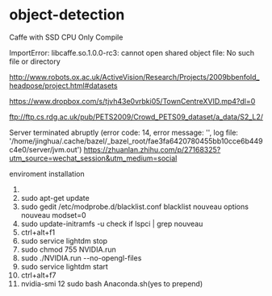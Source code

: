 # object-detection

Caffe with SSD CPU Only Compile 


ImportError: libcaffe.so.1.0.0-rc3: cannot open shared object file: No such file or directory



http://www.robots.ox.ac.uk/ActiveVision/Research/Projects/2009bbenfold_headpose/project.html#datasets

https://www.dropbox.com/s/tjvh43e0vrbki05/TownCentreXVID.mp4?dl=0


ftp://ftp.cs.rdg.ac.uk/pub/PETS2009/Crowd_PETS09_dataset/a_data/S2_L2/


Server terminated abruptly (error code: 14, error message: '', log file: '/home/jinghua/.cache/bazel/_bazel_root/fae3fa6420780455bb10cce6b449c4e0/server/jvm.out')
https://zhuanlan.zhihu.com/p/27168325?utm_source=wechat_session&utm_medium=social



enviroment installation

1. 
2. sudo apt-get update
3. sudo gedit /etc/modprobe.d/blacklist.conf
    blacklist nouveau
    options nouveau modset=0
4. sudo update-initramfs -u
    check if 
      lspci | grep nouveau
5. ctrl+alt+f1
6. sudo service lightdm stop
7. sudo chmod 755 NVIDIA.run
8. sudo ./NVIDIA.run --no-opengl-files
9. sudo service lightdm start
10. ctrl+alt+f7
11. nvidia-smi
12 sudo bash Anaconda.sh(yes to prepend)
